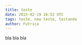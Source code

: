 ```yaml
---
title: teste
date: 2015-02-19 16:52 UTC
tags: teste, new teste, testando
author: Futrica
---
```


bla bla bla
